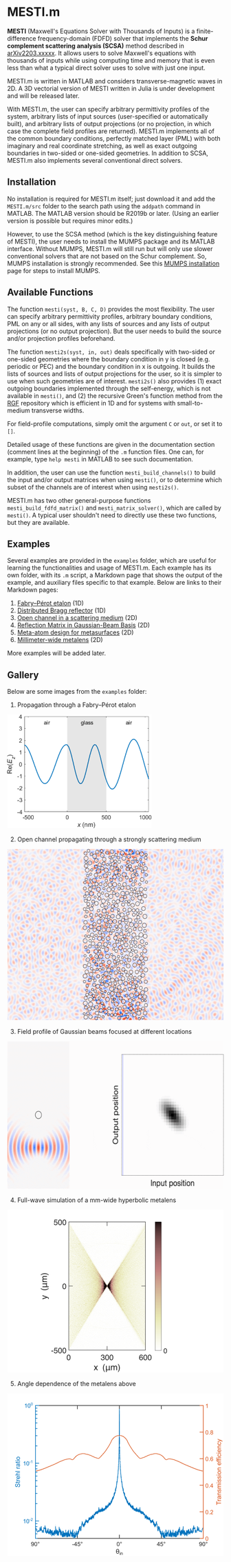 # MESTI.m

**MESTI** (Maxwell's Equations Solver with Thousands of Inputs) is a finite-difference frequency-domain (FDFD) solver that implements the **Schur complement scattering analysis (SCSA)** method described in [arXiv2203.xxxxx](https://arxiv.org/abs/2203.xxxxx). It allows users to solve Maxwell's equations with thousands of inputs while using computing time and memory that is even less than what a typical direct solver uses to solve with just one input.

MESTI.m is written in MATLAB and considers transverse-magnetic waves in 2D. A 3D vectorial version of MESTI written in Julia is under development and will be released later.  

With MESTI.m, the user can specify arbitrary permittivity profiles of the system, arbitrary lists of input sources (user-specified or automatically built), and arbitrary lists of output projections (or no projection, in which case the complete field profiles are returned). MESTI.m implements all of the common boundary conditions, perfectly matched layer (PML) with both imaginary and real coordinate stretching, as well as exact outgoing boundaries in two-sided or one-sided geometries. In addition to SCSA, MESTI.m also implements several conventional direct solvers.

## Installation

No installation is required for MESTI.m itself; just download it and add the <code>MESTI.m/src</code> folder to the search path using the <code>addpath</code> command in MATLAB. The MATLAB version should be R2019b or later. (Using an earlier version is possible but requires minor edits.)

However, to use the SCSA method (which is the key distinguishing feature of MESTI), the user needs to install the MUMPS package and its MATLAB interface. Without MUMPS, MESTI.m will still run but will only use slower conventional solvers that are not based on the Schur complement. So, MUMPS installation is strongly recommended.  See this [MUMPS installation](./mumps/README.md) page for steps to install MUMPS.

## Available Functions 

The function <code>mesti(syst, B, C, D)</code> provides the most flexibility. The user can specify arbitrary permittivity profiles, arbitrary boundary conditions, PML on any or all sides, with any lists of sources and any lists of output projections (or no output projection). But the user needs to build the source and/or projection profiles beforehand.

The function <code>mesti2s(syst, in, out)</code> deals specifically with two-sided or one-sided geometries where the boundary condition in y is closed (e.g. periodic or PEC)  and the boundary condition in x is outgoing. It builds the lists of sources and lists of output projections for the user, so it is simpler to use when such geometries are of interest. <code>mesti2s()</code> also provides (1) exact outgoing boundaries implemented through the self-energy, which is not available in <code>mesti()</code>, and (2) the recursive Green's function method from the [RGF](https://github.com/chiaweihsu/RGF) repository which is efficient in 1D and for systems with small-to-medium transverse widths. 

For field-profile computations, simply omit the argument <code>C</code> or  <code>out</code>, or set it to <code>[]</code>.

Detailed usage of these functions are given in the documentation section (comment lines at the beginning) of the <code>.m</code> function files. One can, for example, type <code>help mesti</code> in MATLAB to see such documentation.

In addition, the user can use the function <code>mesti_build_channels()</code> to build the input and/or output matrices when using <code>mesti()</code>, or to determine which subset of the channels are of interest when using <code>mesti2s()</code>.

MESTI.m has two other general-purpose functions <code>mesti_build_fdfd_matrix()</code> and <code>mesti_matrix_solver()</code>, which are called by <code>mesti()</code>. A typical user shouldn't need to directly use these two functions, but they are available.

## Examples

Several examples are provided in the <code>examples</code> folder, which are useful for learning the functionalities and usage of MESTI.m. Each example has its own folder, with its <code>.m</code> script, a Markdown page that shows the output of the example, and auxiliary files specific to that example. Below are links to their Markdown pages:

1. [Fabry–Pérot etalon](./examples/1d_fabry_perot/fabry_perot.md) (1D)
2. [Distributed Bragg reflector](./examples/1d_distributed_bragg_reflector/distributed_bragg_reflector.md) (1D)
3. [Open channel in a scattering medium](./examples/2d_open_channel_through_disorder/open_channel_through_disorder.md) (2D)
4. [Reflection Matrix in Gaussian-Beam Basis](./examples/2d_reflection_matrix_Gaussian_beams/reflection_matrix_Gaussian_beams.md) (2D) 
5. [Meta-atom design for metasurfaces](./examples/2d_meta_atom_design/meta_atom_design.md) (2D)
6. [Millimeter-wide metalens](./examples/2d_metalens_full/metalens_full.md) (2D)

More examples will be added later.

## Gallery
Below are some images from the <code>examples</code> folder:

1. Propagation through a Fabry–Pérot etalon
<img src="./examples/1d_fabry_perot/fabry_perot_field_profile.gif" width="336" height="264"> 

2. Open channel propagating through a strongly scattering medium
<img src="./examples/2d_open_channel_through_disorder/disorder_open_channel.gif" width="530" height="398"> 

3. Field profile of Gaussian beams focused at different locations
<img src="./examples/2d_reflection_matrix_Gaussian_beams/reflection_matrix_Gaussian_beams.gif" width="596" height="343"> 

4. Full-wave simulation of a mm-wide hyperbolic metalens 
<img src="./examples/2d_metalens_full/metalens_intensity_profile_0_degree.png" width="504" height="378"> 

5. Angle dependence of the metalens above
<img src="./examples/2d_metalens_full/metalens_Strehl_ratio_and_transmission_eff.png" width="504" height="378"> 
